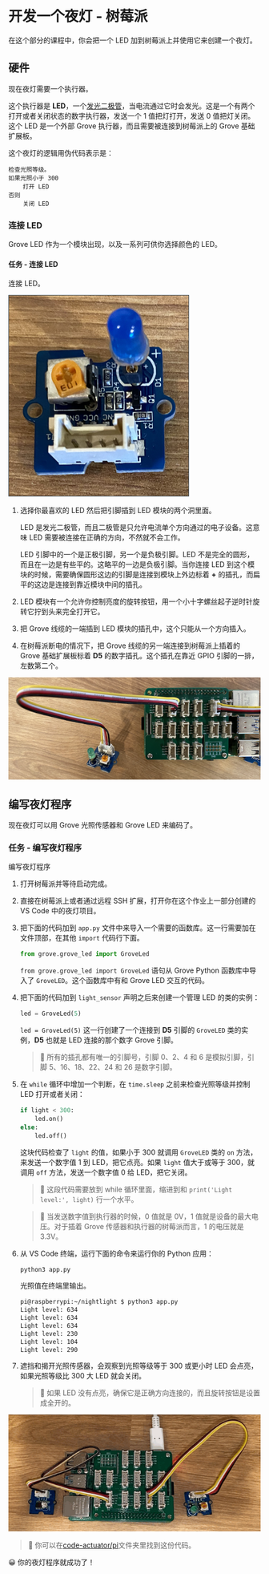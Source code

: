 # 开发一个夜灯 - 树莓派

在这个部分的课程中，你会把一个 LED 加到树莓派上并使用它来创建一个夜灯。

## 硬件

现在夜灯需要一个执行器。

这个执行器是 **LED**，一个[发光二极管](https://wikipedia.org/wiki/Light-emitting_diode)，当电流通过它时会发光。这是一个有两个打开或者关闭状态的数字执行器，发送一个 1 值把灯打开，发送 0 值把灯关闭。这个 LED 是一个外部 Grove 执行器，而且需要被连接到树莓派上的 Grove 基础扩展板。

这个夜灯的逻辑用伪代码表示是：

```output
检查光照等级。
如果光照小于 300
    打开 LED
否则
    关闭 LED
```

### 连接 LED

Grove LED 作为一个模块出现，以及一系列可供你选择颜色的 LED。

#### 任务 - 连接 LED

连接 LED。

![一个grove LED](../../../../images/grove-led.png)

1. 选择你最喜欢的 LED 然后把引脚插到 LED 模块的两个洞里面。

    LED 是发光二极管，而且二极管是只允许电流单个方向通过的电子设备。这意味 LED 需要被连接在正确的方向，不然就不会工作。

    LED 引脚中的一个是正极引脚，另一个是负极引脚。LED 不是完全的圆形，而且在一边是有些平的。这略平的一边是负极引脚。当你连接 LED 到这个模块的时候，需要确保圆形这边的引脚是连接到模块上外边标着 **+** 的插孔，而扁平的这边是连接到靠近模块中间的插孔。

1. LED 模块有一个允许你控制亮度的旋转按钮，用一个小十字螺丝起子逆时针旋转它拧到头来完全打开它。

1. 把 Grove 线缆的一端插到 LED 模块的插孔中，这个只能从一个方向插入。

1. 在树莓派断电的情况下，把 Grove 线缆的另一端连接到树莓派上插着的 Grove 基础扩展板标着 **D5** 的数字插孔。这个插孔在靠近 GPIO 引脚的一排，左数第二个。

![连接到D5插孔的Grove LED](../../../../images/pi-led.png)

## 编写夜灯程序

现在夜灯可以用 Grove 光照传感器和 Grove LED 来编码了。

### 任务 - 编写夜灯程序

编写夜灯程序

1. 打开树莓派并等待启动完成。

1. 直接在树莓派上或者通过远程 SSH 扩展，打开你在这个作业上一部分创建的 VS Code 中的夜灯项目。

1. 把下面的代码加到 `app.py` 文件中来导入一个需要的函数库。这一行需要加在文件顶部，在其他 `import` 代码行下面。

    ```python
    from grove.grove_led import GroveLed
    ```
    `from grove.grove_led import GroveLed` 语句从 Grove Python 函数库中导入了 `GroveLED`。这个函数库中有和 Grove LED 交互的代码。

1. 把下面的代码加到 `light_sensor` 声明之后来创建一个管理 LED 的类的实例：

    ```python
    led = GroveLed(5)
    ```

    `led = GroveLed(5)` 这一行创建了一个连接到 **D5** 引脚的 `GroveLED` 类的实例，**D5** 也就是 LED 连接的那个数字 Grove 引脚。

    > 💁 所有的插孔都有唯一的引脚号，引脚 0、2、4 和 6 是模拟引脚，引脚 5、16、18、22、24 和 26 是数字引脚。

1. 在 `while` 循环中增加一个判断，在 `time.sleep` 之前来检查光照等级并控制 LED 打开或者关闭：

    ```python
    if light < 300:
        led.on()
    else:
        led.off()
    ```

    这块代码检查了 `light` 的值，如果小于 300 就调用 `GroveLED` 类的 `on` 方法，来发送一个数字值 1 到 LED，把它点亮。如果 `light` 值大于或等于 300，就调用 `off` 方法，发送一个数字值 0 给 LED，把它关闭。

    > 💁 这段代码需要放到 while 循环里面，缩进到和 `print('Light level:', light)` 行一个水平。

    > 💁 当发送数字值到执行器的时候，0 值就是 0V，1 值就是设备的最大电压。对于插着 Grove 传感器和执行器的树莓派而言，1 的电压就是 3.3V。

1. 从 VS Code 终端，运行下面的命令来运行你的 Python 应用：

    ```sh
    python3 app.py
    ```

    光照值在终端里输出。

    ```output
    pi@raspberrypi:~/nightlight $ python3 app.py 
    Light level: 634
    Light level: 634
    Light level: 634
    Light level: 230
    Light level: 104
    Light level: 290
    ```

1. 遮挡和揭开光照传感器，会观察到光照等级等于 300 或更小时 LED 会点亮，如果光照等级比 300 大 LED 就会关闭。

    > 💁 如果 LED 没有点亮，确保它是正确方向连接的，而且旋转按钮是设置成全开的。

![连接到树莓派的LED随着光照等级改变点亮和关闭](../../../../images/pi-running-assignment-1-1.gif)

> 💁 你可以在[code-actuator/pi](../code-actuator/pi)文件夹里找到这份代码。

😀 你的夜灯程序就成功了！
